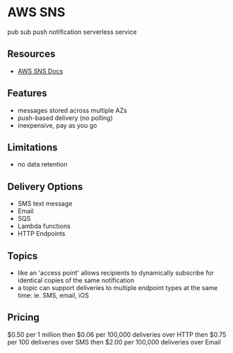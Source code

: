 # AWS SNS

pub sub push notification serverless service

## Resources

- [AWS SNS Docs](https://docs.aws.amazon.com/sns/latest/dg/welcome.html)

## Features

- messages stored across multiple AZs
- push-based delivery (no polling)
- inexpensive, pay as you go

## Limitations

- no data retention

## Delivery Options

- SMS text message
- Email
- SQS
- Lambda functions
- HTTP Endpoints

## Topics

- like an 'access point' allows recipients to dynamically subscribe for
  identical copies of the same notification
- a topic can support deliveries to multiple endpoint types at the same time:
  ie. SMS, email, iOS

## Pricing

$0.50 per 1 million
then $0.06 per 100,000 deliveries over HTTP
then $0.75 per 100 deliveries over SMS
then $2.00 per 100,000 deliveries over Email
